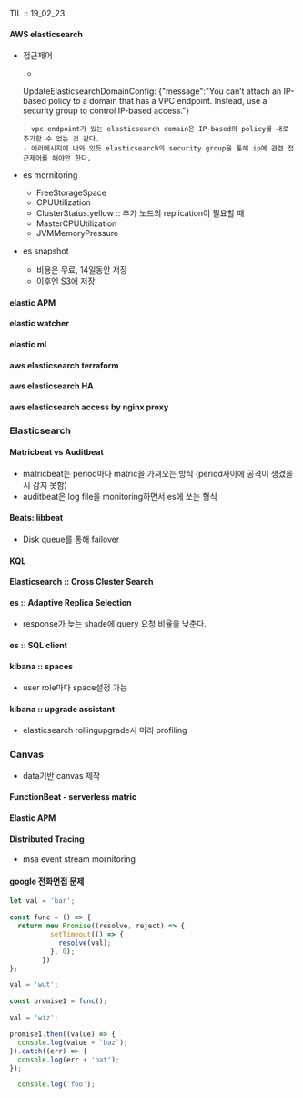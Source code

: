 TIL :: 19_02_23

#### AWS elasticsearch 
- 접근제어
  - ```
  UpdateElasticsearchDomainConfig: {"message":"You can’t attach an IP-based policy to a domain that has a VPC endpoint. Instead, use a security group to control IP-based access."}
  ```
  - vpc endpoint가 있는 elasticsearch domain은 IP-based의 policy를 새로 추가할 수 없는 것 같다. 
  - 에러메시지에 나와 있듯 elasticsearch의 security group을 통해 ip에 관련 접근제어를 해야만 한다.

- es mornitoring
  - FreeStorageSpace
  - CPUUtilization
  - ClusterStatus.yellow :: 추가 노드의 replication이 필요할 때
  - MasterCPUUtilization
  - JVMMemoryPressure

- es snapshot
  - 비용은 무료, 14일동안 저장
  - 이후엔 S3에 저장


#### elastic APM

#### elastic watcher

#### elastic ml

#### aws elasticsearch terraform

#### aws elasticsearch HA

#### aws elasticsearch access by nginx proxy

### Elasticsearch 

#### Matricbeat vs Auditbeat
- matricbeat는 period마다 matric을 가져오는 방식 (period사이에 공격이 생겼을 시 감지 못함)
- auditbeat은 log file을 monitoring하면서 es에 쏘는 형식

#### Beats: libbeat
- Disk queue를 통해 failover

#### KQL

#### Elasticsearch :: Cross Cluster Search

#### es :: Adaptive Replica Selection
- response가 늦는 shade에 query 요청 비율을 낮춘다.

#### es :: SQL client

#### kibana :: spaces
- user role마다 space설정 가능

#### kibana :: upgrade assistant
- elasticsearch rollingupgrade시 미리 profiling

### Canvas
- data기반 canvas 제작


#### FunctionBeat - serverless matric 

#### Elastic APM

#### Distributed Tracing
- msa event stream mornitoring


#### google 전화면접 문제
```js
let val = 'bar';

const func = () => {
  return new Promise((resolve, reject) => {
          setTimeout(() => { 
            resolve(val); 
          }, 0);
        })
};

val = 'wut';

const promise1 = func();

val = 'wiz';

promise1.then((value) => {
  console.log(value + `baz`);
}).catch((err) => { 
  console.log(err + 'bat'); 
});

  console.log('foo');
```
